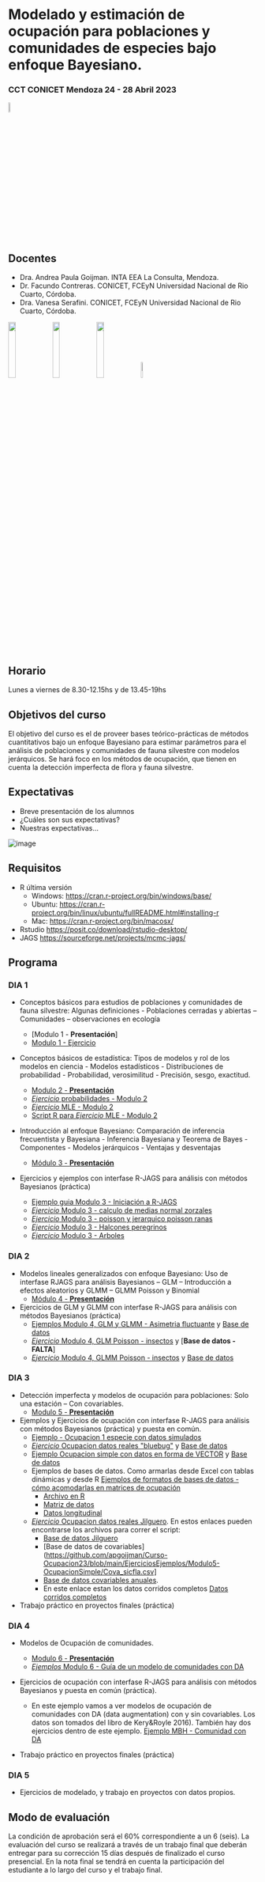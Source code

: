 # Modelado y estimación de ocupación para poblaciones y comunidades de especies bajo enfoque Bayesiano.
### CCT CONICET Mendoza 24 - 28 Abril 2023 
<img src="https://github.com/apgoijman/Curso-Ocupacion23/blob/main/varios/Imagen4.png" width=7% height=7%>


## Docentes
- Dra. Andrea Paula Goijman. INTA EEA La Consulta, Mendoza. 
- Dr. Facundo Contreras. CONICET, FCEyN Universidad Nacional de Rio Cuarto, Córdoba. 
- Dra. Vanesa Serafini. CONICET, FCEyN Universidad Nacional de Rio Cuarto, Córdoba. 

<img src="https://github.com/apgoijman/Curso-Ocupacion23/blob/main/varios/Imagen2.png" width=17% height=17%>    <img src="https://github.com/apgoijman/Curso-Ocupacion23/blob/main/varios/Imagen3.png" width=17% height=17%>   <img src="https://github.com/apgoijman/Curso-Ocupacion23/blob/main/varios/logo_giepco.png" width=17% height=17%>    <img src="https://github.com/apgoijman/Curso-Ocupacion23/blob/main/images.png" width=9% height=9%>

## Horario
Lunes a viernes de 8.30-12.15hs y de 13.45-19hs

## Objetivos del curso
El objetivo del curso es el de proveer bases teórico-prácticas de métodos cuantitativos bajo un enfoque Bayesiano para estimar parámetros para el análisis de poblaciones y comunidades de fauna silvestre con modelos jerárquicos. Se hará foco en los métodos de ocupación, que tienen en cuenta la detección imperfecta de flora y fauna silvestre.

## Expectativas
- Breve presentación de los alumnos
- ¿Cuáles son sus expectativas? 
- Nuestras expectativas...

![image](https://user-images.githubusercontent.com/124918841/222793849-89917531-59a4-4047-93ab-1148d1030d38.png)


## Requisitos
- R última versión
    - Windows: https://cran.r-project.org/bin/windows/base/
     -  Ubuntu: https://cran.r-project.org/bin/linux/ubuntu/fullREADME.html#installing-r
     - Mac: https://cran.r-project.org/bin/macosx/
- Rstudio https://posit.co/download/rstudio-desktop/
- JAGS https://sourceforge.net/projects/mcmc-jags/

## Programa

### DIA 1
- Conceptos básicos para estudios de poblaciones y comunidades de fauna silvestre: Algunas definiciones - Poblaciones cerradas y abiertas – Comunidades – observaciones en ecología
    - [Modulo 1 - **Presentación**]
    - [Modulo 1 - Ejercicio](https://github.com/apgoijman/Curso-Ocupacion23/blob/main/EjerciciosEjemplos/Modulo1-Intro/Modulo%201.R)

- Conceptos básicos de estadística: Tipos de modelos y rol de los modelos en ciencia - Modelos estadísticos - Distribuciones de probabilidad - Probabilidad,
verosimilitud - Precisión, sesgo, exactitud. 
    - [Modulo 2 - **Presentación**](https://github.com/apgoijman/Curso-Ocupacion23/files/10883613/Modulo.2_Occupacion2023.pdf)
    - [*Ejercicio* probabilidades - Modulo 2](https://github.com/apgoijman/Curso-Ocupacion23/blob/main/EjerciciosEjemplos/Modulo2-Probabilidades/Ejercicio1_Modulo2_Probabilidades.R)
    - [*Ejercicio* MLE - Modulo 2](https://github.com/apgoijman/Curso-Ocupacion23/blob/main/EjerciciosEjemplos/Modulo2-Probabilidades/Ejercicio2-Modulo2.pdf)
    - [Script R para *Ejercicio* MLE - Modulo 2](https://github.com/apgoijman/Curso-Ocupacion23/blob/main/EjerciciosEjemplos/Modulo2-Probabilidades/Ejercicio2-Modulo2-LikelihhodBinomial.R)

- Introducción al enfoque Bayesiano: Comparación de inferencia frecuentista y Bayesiana - Inferencia Bayesiana y Teorema de Bayes -Componentes - Modelos jerárquicos - Ventajas y desventajas 
     - [Módulo 3 - **Presentación**](https://github.com/apgoijman/Curso-Ocupacion23/blob/main/Modulo%203_Ocupacion2023.pdf) 
- Ejercicios y ejemplos con interfase R-JAGS para análisis con métodos Bayesianos (práctica) 
    - [Ejemplo guia Modulo 3 - Iniciación a R-JAGS](https://github.com/apgoijman/Curso-Ocupacion23/blob/main/EjerciciosEjemplos/Modulo3-Bayes/Ejemplo%20Modulo3.md)
    - [*Ejercicio* Modulo 3 - calculo de medias normal zorzales](https://github.com/apgoijman/Curso-Ocupacion23/blob/main/EjerciciosEjemplos/Modulo3-Bayes/Ejemplo1-Modulo3-Media.R)
    - [*Ejercicio* Modulo 3 - poisson y jerarquico poisson ranas](https://github.com/apgoijman/Curso-Ocupacion23/blob/main/EjerciciosEjemplos/Modulo3-Bayes/Ejemplo2-Modulo3-Jerarquico.R)
    - [*Ejercicio* Modulo 3 - Halcones peregrinos](https://github.com/apgoijman/Curso-Ocupacion23/blob/main/EjerciciosEjemplos/Modulo3-Bayes/Ejercicio1%20-%20Modulo%203.R)
    - [*Ejercicio* Modulo 3 - Arboles](https://github.com/apgoijman/Curso-Ocupacion23/blob/main/EjerciciosEjemplos/Modulo3-Bayes/Ejercicio2-Modulo%203.R)
 

### DIA 2
- Modelos lineales generalizados con enfoque Bayesiano: Uso de interfase RJAGS para análisis Bayesianos – GLM – Introducción a efectos aleatorios y GLMM – GLMM Poisson y Binomial
    - [Módulo 4 - **Presentación**](https://github.com/apgoijman/Curso-Ocupacion23/blob/main/Modulo%204_Occupacion2023.pdf)
- Ejercicios de GLM y GLMM con interfase R-JAGS para análisis con métodos Bayesianos (práctica) 
    - [Ejemplos Modulo 4, GLM y GLMM - Asimetria fluctuante](https://github.com/apgoijman/Curso-Ocupacion23/blob/main/EjerciciosEjemplos/Modulo4-GLMGLMM/Ejemplo1_Modulo4.R) y [Base de datos](https://github.com/apgoijman/Curso-Ocupacion23/blob/main/EjerciciosEjemplos/Modulo4-GLMGLMM/ejemplo_AF.csv) 
    - [*Ejercicio* Modulo 4, GLM Poisson - insectos](https://github.com/apgoijman/Curso-Ocupacion23/blob/main/EjerciciosEjemplos/Modulo4-GLMGLMM/Ejercicio2_Modulo4_PoissonGLM.R) y [**Base de datos - FALTA**]
    - [*Ejercicio* Modulo 4, GLMM Poisson - insectos](https://github.com/apgoijman/Curso-Ocupacion23/blob/main/EjerciciosEjemplos/Modulo4-GLMGLMM/Ejercicio1_Modulo4_PoissonGLMM.R) y [Base de datos](https://github.com/apgoijman/Curso-Ocupacion23/blob/main/EjerciciosEjemplos/Modulo4-GLMGLMM/Datos_Ejercicio1_Modulo4_PoissonGLMM.csv)

### DIA 3
- Detección imperfecta y modelos de ocupación para poblaciones: Solo una estación – Con covariables.
    - [Modulo 5 - **Presentación**](https://github.com/apgoijman/Curso-Ocupacion23/files/11214935/Modulo.5_Occupacion2023.pdf)
- Ejemplos y Ejercicios de ocupación con interfase R-JAGS para análisis con métodos Bayesianos (práctica) y puesta en común.
    - [Ejemplo - Ocupacion 1 especie con datos simulados](https://github.com/apgoijman/Curso-Ocupacion23/blob/main/EjerciciosEjemplos/Modulo5-OcupacionSimple/Ejemplo1_Modulo5_OcupacionSimple_datos-simulados.R)
    - [*Ejercicio* Ocupacion datos reales "bluebug"](https://github.com/apgoijman/Curso-Ocupacion23/blob/main/EjerciciosEjemplos/Modulo5-OcupacionSimple/Ejercicio1_Modulo5_OcupacionSimple_datos-reales.R) y [Base de datos](https://github.com/apgoijman/Curso-Ocupacion23/blob/main/EjerciciosEjemplos/Modulo5-OcupacionSimple/bluebug.txt)
    - [Ejemplo Ocupacion simple con datos en forma de VECTOR](https://github.com/apgoijman/Curso-Ocupacion23/blob/main/EjerciciosEjemplos/Modulo5-OcupacionSimple/Ejemplo-vector.R) y [Base de datos](https://github.com/apgoijman/Curso-Ocupacion23/blob/main/EjerciciosEjemplos/Modulo5-OcupacionSimple/datos_cm.csv)
   - Ejemplos de bases de datos. Como armarlas desde Excel con tablas dinámicas y desde R [Ejemplos de formatos de bases de datos - cómo acomodarlas en matrices de ocupación](https://github.com/apgoijman/Curso-Ocupacion23/files/10824363/Formatos.de.bases.de.datos.pdf)
        - [Archivo en R](https://github.com/apgoijman/Curso-Ocupacion23/blob/main/EjerciciosEjemplos/Modulo5-OcupacionSimple/Formatos%20Base%20de%20datos.R)
        - [Matriz de datos](https://github.com/apgoijman/Curso-Ocupacion23/blob/main/EjerciciosEjemplos/Modulo5-OcupacionSimple/datos_MATRIZ.csv)
        - [Datos longitudinal](https://github.com/apgoijman/Curso-Ocupacion23/blob/main/EjerciciosEjemplos/Modulo5-OcupacionSimple/datos_LONG_COMPLETOS.csv)
    - [*Ejercicio* Ocupacion datos reales Jilguero](https://github.com/apgoijman/Curso-Ocupacion23/blob/main/EjerciciosEjemplos/Modulo5-OcupacionSimple/Ejercicio-Modulo5-OcupacionSICLFA.R). En estos enlaces pueden encontrarse los archivos para correr el script:
        - [Base de datos Jilguero](https://github.com/apgoijman/Curso-Ocupacion23/blob/main/EjerciciosEjemplos/Modulo5-OcupacionSimple/SICFLA.csv)
        - [Base de datos de covariables](https://github.com/apgoijman/Curso-Ocupacion23/blob/main/EjerciciosEjemplos/Modulo5-OcupacionSimple/Cova_sicfla.csv]
        - [Base de datos covariables anuales](https://github.com/apgoijman/Curso-Ocupacion23/blob/main/EjerciciosEjemplos/Modulo5-OcupacionSimple/Cova_sicflayear.csv).
        - En este enlace estan los datos corridos completos [Datos corridos completos](https://github.com/apgoijman/Curso-Ocupacion23/blob/main/EjerciciosEjemplos/Modulo5-OcupacionSimple/SICFLA.rda)
- Trabajo práctico en proyectos finales (práctica)


### DIA 4
- Modelos de Ocupación de comunidades.
    - [Modulo 6 - **Presentación**](https://github.com/apgoijman/Curso-Ocupacion23/files/11254905/Modulo.6_Occupacion2023.pdf)
    - [*Ejemplos* Modulo 6 - Guía de un modelo de comunidades con DA](https://github.com/apgoijman/Curso-Ocupacion23/blob/main/EjerciciosEjemplos/Modulo6-OcupacionComunidad/Ejemplo%20Modulo%206.md)
    
- Ejercicios de ocupación con interfase R-JAGS para análisis con métodos Bayesianos y puesta en común (práctica).
    - En este ejemplo vamos a ver modelos de ocupación de comunidades con DA (data augmentation) con y sin covariables. Los datos son tomados del libro de Kery&Royle 2016). También hay dos ejercicios dentro de este ejemplo. [Ejemplo MBH - Comunidad con DA](https://github.com/apgoijman/Curso-Ocupacion23/blob/main/EjerciciosEjemplos/Modulo6-OcupacionComunidad/Modulo%206%20-%20Comunidad%20I%20-%20MHB%20Bird%20survey.R)
- Trabajo práctico en proyectos finales (práctica)

### DIA 5
- Ejercicios de modelado, y trabajo en proyectos con datos propios.


## Modo de evaluación
La condición de aprobación será el 60% correspondiente a un 6 (seis). La evaluación del curso se realizará a través de un trabajo final que deberán entregar para su corrección 15 días después de finalizado el curso presencial. En la nota final se tendrá en cuenta la participación del estudiante a lo largo del curso y el trabajo final.


